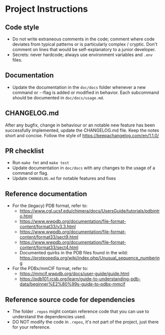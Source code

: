 # Project Instructions

## Code style

- Do not write extraneous comments in the code; comment where code deviates from typical patterns or is particularly complex / cryptic. Don't comment on lines that would be self-explanatory to a junior developer.
- Secrets: never hardcode; always use environment variables and `.env` files.

## Documentation

- Update the documentation in the `doc/docs` folder whenever a new command or --flag is added or modified in behavior. Each subcommand should be documented in `doc/docs/usage.md`.

## CHANGELOG.md

After any bugfix, change in behaviour or an notable new feature has been successfully implemented, update the CHANGELOG.md file. Keep the notes short and concise. Follow the style of https://keepachangelog.com/en/1.1.0/

## PR checklist

- Run `make fmt` and `make test`
- Update documentation in `doc/docs` with any changes to the usage of a command or flag.
- Update `CHANGELOG.md` for notable features and fixes

## Reference documentation

 - For the (legacy) PDB format, refer to:
   - https://www.cgl.ucsf.edu/chimera/docs/UsersGuide/tutorials/pdbintro.html
   - https://www.wwpdb.org/documentation/file-format-content/format33/v3.3.html
   - https://www.wwpdb.org/documentation/file-format-content/format33/sect9.html
   - https://www.wwpdb.org/documentation/file-format-content/format33/sect4.html
   - Documented quirks in the PDB files found in the wild: https://proteopedia.org/wiki/index.php/Unusual_sequence_numbering
 - For the PDBx/mmCIF format, refer to:
   - https://mmcif.wwpdb.org/docs/user-guide/guide.html
   - https://pdb101.rcsb.org/learn/guide-to-understanding-pdb-data/beginner%E2%80%99s-guide-to-pdbx-mmcif

## Reference source code for dependencies

- The folder `.repos` might contain reference code that you can use to understand the dependencies used.
- DO NOT modify the code in `.repos`, it's not part of the project, just there for your reference.